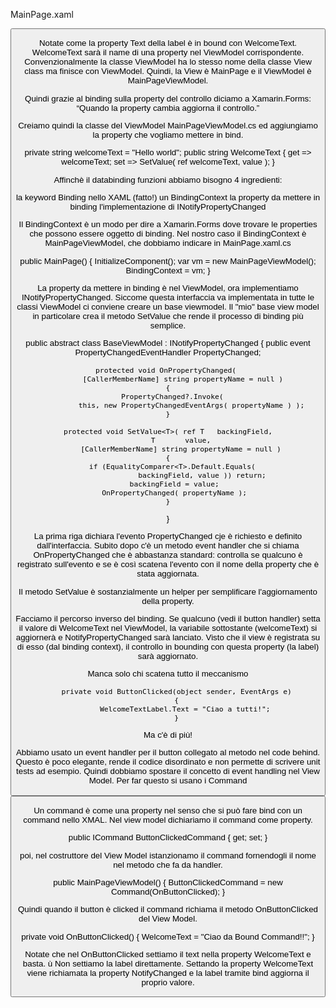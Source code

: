 MainPage.xaml

<Label  x:Name="WelcomeTextLabel"
    Text="{Binding WelcomeText}" 
    HorizontalOptions="Center"
    VerticalOptions="Center" />
<Button Text="Change" Clicked="ButtonClicked"  />

Notate come la property Text della label è in bound con WelcomeText.  WelcomeText sarà il name di una property nel ViewModel corrispondente. 
Convenzionalmente la classe ViewModel ha lo stesso nome della classe View class ma finisce con ViewModel.
Quindi, la View è MainPage e il ViewModel è MainPageViewModel.

Quindi grazie al binding sulla property del controllo diciamo a Xamarin.Forms: “Quando la property cambia aggiorna il controllo.”

Creiamo quindi la classe del ViewModel MainPageViewModel.cs ed aggiungiamo la property che vogliamo mettere in bind. 

private string welcomeText = "Hello world"; 
public string WelcomeText
 {
    get => welcomeText;
    set => SetValue( ref welcomeText, value );
 }

Affinchè il databinding funzioni abbiamo bisogno 4 ingredienti:

la keyword Binding nello XAML (fatto!)
un BindingContext
la property da mettere in binding
l'implementazione di INotifyPropertyChanged

Il BindingContext è un modo per dire a Xamarin.Forms dove trovare le properties che possono essere oggetto di binding.
Nel nostro caso il BindingContext è MainPageViewModel, che dobbiamo indicare in MainPage.xaml.cs

public MainPage()
 {
    InitializeComponent();
    var vm = new MainPageViewModel();
    BindingContext = vm;
 }

La property da mettere in binding è nel ViewModel, ora implementiamo INotifyPropertyChanged. Siccome questa interfaccia va implementata in tutte le classi ViewModel ci conviene creare un  base viewmodel.
Il "mio" base view model in particolare crea il metodo SetValue che rende il processo di binding più semplice. 

public abstract class BaseViewModel : INotifyPropertyChanged
 {
    public event PropertyChangedEventHandler PropertyChanged;

    protected void OnPropertyChanged( 
           [CallerMemberName] string propertyName = null )
    {
       PropertyChanged?.Invoke( 
               this, new PropertyChangedEventArgs( propertyName ) );
    }

    protected void SetValue<T>( ref T   backingField,
          T       value,
          [CallerMemberName] string propertyName = null )
    {
       if (EqualityComparer<T>.Default.Equals( 
                    backingField, value )) return;
       backingField = value;
       OnPropertyChanged( propertyName );
    }
}

La prima riga dichiara l'evento PropertyChanged cje è richiesto e definito dall'interfaccia.
Subito dopo c'è un metodo event handler che si chiama OnPropertyChanged che è abbastanza standard: controlla se qualcuno è registrato sull'evento e se è così scatena l'evento con il nome della property che è stata aggiornata.

Il metodo SetValue è sostanzialmente un helper per semplificare l'aggiornamento della property.

Facciamo il percorso inverso del  binding.
Se qualcuno (vedi il button handler) setta il valore di WelcomeText nel ViewModel, la variabile sottostante (welcomeText) si aggiornerà e NotifyPropertyChanged sarà lanciato. Visto che il view è registrata su di esso (dal binding context), il controllo in bounding con questa property (la label) sarà aggiornato.

Manca solo chi scatena tutto il meccanismo

        private void ButtonClicked(object sender, EventArgs e)
        {
            WelcomeTextLabel.Text = "Ciao a tutti!";
        }


Ma c'è di più!

Abbiamo usato un event handler per il button collegato al metodo nel code behind. 
Questo è poco elegante, rende il codice disordinato e non permette di scrivere unit tests ad esempio.
Quindi dobbiamo spostare il concetto di event handling nel View Model. Per far questo si usano i Command

<Button Text="Change" Command="{Binding ButtonClickedCommand}"/>

Un command è come una property nel senso che si può fare bind con un command nello XMAL.
Nel view model dichiariamo il command come property.

public ICommand ButtonClickedCommand { get; set; }

poi, nel costruttore del View Model istanzionamo il command fornendogli il nome nel metodo che fa da handler.

public MainPageViewModel()
{
   ButtonClickedCommand = new Command(OnButtonClicked);
}

Quindi quando il button è clicked il command richiama il metodo OnButtonClicked del View Model.

private void OnButtonClicked()
{
   WelcomeText = "Ciao da Bound Command!!";
}

Notate che nel OnButtonClicked settiamo il text nella  property WelcomeText e basta. ù
Non settiamo la label direttamente.
Settando la property WelcomeText viene richiamata la property NotifyChanged e la label tramite bind aggiorna il proprio valore.

